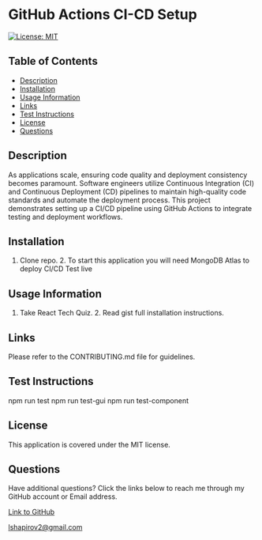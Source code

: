 # GitHub Actions CI-CD Setup

[![License: MIT](https://img.shields.io/badge/License-MIT-yellow.svg)](https://opensource.org/licenses/MIT)

## Table of Contents

* [Description](#description)
* [Installation](#installation)
* [Usage Information](#usage-information)
* [Links](#links)
* [Test Instructions](#test-instructions)
* [License](#license)
* [Questions](#questions)

## Description

As applications scale, ensuring code quality and deployment consistency becomes paramount. Software engineers utilize Continuous Integration (CI) and Continuous Deployment (CD) pipelines to maintain high-quality code standards and automate the deployment process. This project demonstrates setting up a CI/CD pipeline using GitHub Actions to integrate testing and deployment workflows.

## Installation

1. Clone repo. 2. To start this application you will need MongoDB Atlas to deploy CI/CD Test live

## Usage Information

1. Take React Tech Quiz. 2. Read gist full installation instructions.

## Links

Please refer to the CONTRIBUTING.md file for guidelines.

## Test Instructions

npm run test
npm run test-gui
npm run test-component

## License

This application is covered under the MIT license.

## Questions

Have additional questions? Click the links below to reach me through my GitHub account or Email address.

[Link to GitHub](https://github.com/Leo-webdev7)

<a href="mailto:lshapirov2@gmail.com">lshapirov2@gmail.com</a>

